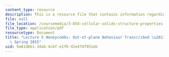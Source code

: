 ```yaml
---
content_type: resource
description: This is a resource file that contains information regarding lecture 5.
file: null
file_location: /coursemedia/3-054-cellular-solids-structure-properties-and-applications-spring-2015/9a61d6b13da64cbfe1f642e4747951eb_MIT3_054S15_L5_outpl_trans.pdf
file_type: application/pdf
resourcetype: Document
title: "Lecture 5 Honeycombs: Out-of-plane Behaviour Transcribed \u2013 3.054 / 3.36\
  \ Spring 2015"
uid: 9a61d6b1-3da6-4cbf-e1f6-42e4747951eb
---
```

